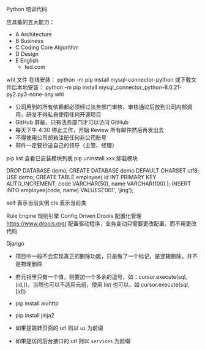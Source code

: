 Python 培训代码

应具备的五大能力：
- A Architecture
- B Business
- C Coding Core Algorithm
- D Design
- E English
    - ted.com

whl 文件
在线安装：
python -m pip install mysql-connector-python
或下载文件后本地安装：
python -m pip install mysql_connector_python-8.0.21-py2.py3-none-any.whl

- 公司用到的所有依赖都必须经过法务部门审核，审核通过后放到公司内部调用，研发不得私自使用任何开源项目
- GitHub 屏蔽，只有法务部门才可以访问 GitHub
- 每天下午 4:30 停止工作，开始 Review 所有邮件然后再发出去
- 不得使用公司邮箱注册任何非公司账号
- 邮件一定要抄送自己的领导（主管、经理）

pip list 查看已安装模块列表
pip uninstall xxx 卸载模块

DROP DATABASE demo;
CREATE DATABASE demo DEFAULT CHARSET utf8;
USE demo;
CREATE TABLE employee(
    id INT PRIMARY KEY AUTO_INCREMENT,
    code VARCHAR(50),
    name VARCHAR(100)
);
INSERT INTO employee(code, name) VALUES('001', 'jing');


self 表示当前实例
cls 表示当前类

Rule Engine 规则引擎
Config Driven
Drools 配置化管理 https://www.drools.org/ 配置驱动程序，业务变动只需要更改配置，而不用更改代码

Django

- 项目中一般不会实现真正的删除功能，只是做了一个标记，是逻辑删除，并不是物理删除
- 若元祖里只有一个值，则要加一个多余的逗号，如：cursor.execute(sql, (id,))，当然也可以不适用元组，使用 list 也可以，如 cursor.execute(sql, [id])

- pip install aiohttp
- pip install jinja2

- 如果是跳转页面的 url 则以 `ui` 为前缀
- 如果是访问后台接口的 url 则以 `services` 为前缀